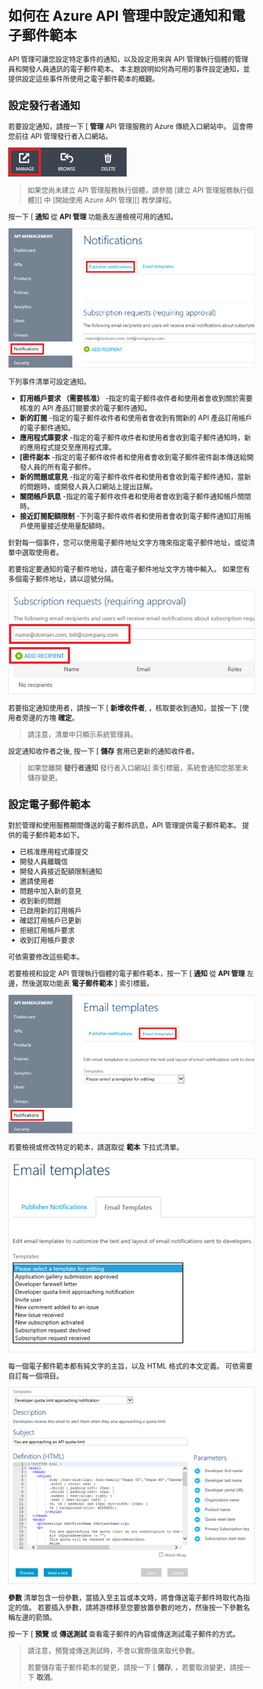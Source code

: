 <properties 
    pageTitle="如何在 Azure API 管理中設定通知和電子郵件範本" 
    description="了解如何在 Azure API 管理中設定通知和電子郵件範本。" 
    services="api-management" 
    documentationCenter="" 
    authors="steved0x" 
    manager="dwrede" 
    editor=""/>

<tags 
    ms.service="api-management" 
    ms.workload="mobile" 
    ms.tgt_pltfrm="na" 
    ms.devlang="na" 
    ms.topic="article" 
    ms.date="12/07/2015" 
    ms.author="sdanie"/>

# 如何在 Azure API 管理中設定通知和電子郵件範本

API 管理可讓您設定特定事件的通知，以及設定用來與 API 管理執行個體的管理員和開發人員通訊的電子郵件範本。 本主題說明如何為可用的事件設定通知，並提供設定這些事件所使用之電子郵件範本的概觀。

## <a name="publisher-notifications"> </a>設定發行者通知

若要設定通知，請按一下 [ **管理** API 管理服務的 Azure 傳統入口網站中。 這會帶您前往 API 管理發行者入口網站。

![發行者入口網站][api-management-management-console]

>如果您尚未建立 API 管理服務執行個體，請參閱 [建立 API 管理服務執行個體][] 中 [開始使用 Azure API 管理][] 教學課程。

按一下 [ **通知** 從 **API 管理** 功能表左邊檢視可用的通知。

![Publisher notifications][api-management-publisher-notifications]

下列事件清單可設定通知。

-   **訂用帳戶要求 （需要核准）** -指定的電子郵件收件者和使用者會收到關於需要核准的 API 產品訂閱要求的電子郵件通知。
-   **新的訂閱** -指定的電子郵件收件者和使用者會收到有關新的 API 產品訂用帳戶的電子郵件通知。
-   **應用程式庫要求** -指定的電子郵件收件者和使用者會收到電子郵件通知時，新的應用程式提交至應用程式庫。
-   **[密件副本** -指定的電子郵件收件者和使用者會收到電子郵件密件副本傳送給開發人員的所有電子郵件。
-   **新的問題或意見** -指定的電子郵件收件者和使用者會收到電子郵件通知，當新的問題時，或開發人員入口網站上提出註解。
-   **關閉帳戶訊息** -指定的電子郵件收件者和使用者會收到電子郵件通知帳戶關閉時。
-   **接近訂閱配額限制** -下列電子郵件收件者和使用者會收到電子郵件通知訂用帳戶使用量接近使用量配額時。

針對每一個事件，您可以使用電子郵件地址文字方塊來指定電子郵件地址，或從清單中選取使用者。

若要指定要通知的電子郵件地址，請在電子郵件地址文字方塊中輸入。 如果您有多個電子郵件地址，請以逗號分隔。

![Notification recipients][api-management-email-addresses]

若要指定通知使用者，請按一下 [ **新增收件者**, ，核取要收到通知，並按一下 [使用者旁邊的方塊 **確定**。

>請注意，清單中只顯示系統管理員。

設定通知收件者之後, 按一下 [ **儲存** 套用已更新的通知收件者。

>如果您離開 **發行者通知** 發行者入口網站] 索引標籤，系統會通知您那里未儲存變更。

## <a name="email-templates"> </a>設定電子郵件範本

對於管理和使用服務期間傳送的電子郵件訊息，API 管理提供電子郵件範本。 提供的電子郵件範本如下。

-   已核准應用程式庫提交
-   開發人員離職信
-   開發人員接近配額限制通知
-   邀請使用者
-   問題中加入新的意見
-   收到新的問題
-   已啟用新的訂用帳戶
-   確認訂用帳戶已更新
-   拒絕訂用帳戶要求
-   收到訂用帳戶要求

可依需要修改這些範本。

若要檢視和設定 API 管理執行個體的電子郵件範本，按一下 [ **通知** 從 **API 管理** 左邊，然後選取功能表 **電子郵件範本** ] 索引標籤。

![Email templates][api-management-email-templates]

若要檢視或修改特定的範本，請選取從 **範本** 下拉式清單。

![Email templates list][api-management-email-templates-list]

每一個電子郵件範本都有純文字的主旨，以及 HTML 格式的本文定義。 可依需要自訂每一個項目。

![Email template editor][api-management-email-template]

 **參數** 清單包含一份參數，當插入至主旨或本文時，將會傳送電子郵件時取代為指定的值。 若要插入參數，請將游標移至您要放置參數的地方，然後按一下參數名稱左邊的箭頭。

按一下 [ **預覽** 或 **傳送測試** 查看電子郵件的內容或傳送測試電子郵件的方式。

>請注意，預覽或傳送測試時，不會以實際值來取代參數。
>
>若要儲存電子郵件範本的變更，請按一下 [ **儲存**, ，若要取消變更，請按一下 **取消**。



[api-management-management-console]: ./media/api-management-howto-configure-notifications/api-management-management-console.png
[api-management-publisher-notifications]: ./media/api-management-howto-configure-notifications/api-management-publisher-notifications.png
[api-management-email-addresses]: ./media/api-management-howto-configure-notifications/api-management-email-addresses.png


[api-management-email-templates]: ./media/api-management-howto-configure-notifications/api-management-email-templates.png
[api-management-email-templates-list]: ./media/api-management-howto-configure-notifications/api-management-email-templates-list.png
[api-management-email-template]: ./media/api-management-howto-configure-notifications/api-management-email-template.png


[Configure publisher notifications]: #publisher-notifications
[Configure email templates]: #email-templates

[How to create and use groups]: api-management-howto-create-groups.md
[How to associate groups with developers]: api-management-howto-create-groups.md#associate-group-developer

[Get started with Azure API Management]: api-management-get-started.md
[Create an API Management service instance]: api-management-get-started.md#create-service-instance

